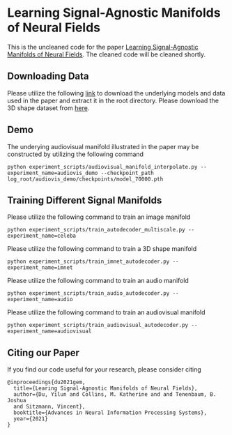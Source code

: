 # Learning Signal-Agnostic Manifolds of Neural Fields

This is the uncleaned code for the paper [Learning Signal-Agnostic Manifolds of Neural Fields](https://arxiv.org/abs/2111.06387). The
cleaned code will be cleaned shortly.


## Downloading Data

Please utilize the following [link](https://www.dropbox.com/s/601riehyvyw8uz2/data.tar.gz?dl=0) to download the underlying models and data used in the paper and extract it in the root directory. Please download
the 3D shape dataset from [here](https://github.com/czq142857/IM-NET).


## Demo

The underying audiovisual manifold illustrated in the paper may be constructed by utilizing the following command

```
python experiment_scripts/audiovisual_manifold_interpolate.py --experiment_name=audiovis_demo --checkpoint_path log_root/audiovis_demo/checkpoints/model_70000.pth
```

## Training Different Signal Manifolds

Please utilize the following command to train an image manifold

```
python experiment_scripts/train_autodecoder_multiscale.py --experiment_name=celeba 
```

Please utilize the following command to train a 3D shape manifold

```
python experiment_scripts/train_imnet_autodecoder.py --experiment_name=imnet 
```

Please utilize the following command to train an audio manifold

```
python experiment_scripts/train_audio_autodecoder.py --experiment_name=audio 
```

Please utilize the following command to train an audiovisual manifold

```
python experiment_scripts/train_audiovisual_autodecoder.py --experiment_name=audiovisual
```


## Citing our Paper

If you find our code useful for your research, please consider citing 

``` 
@inproceedings{du2021gem,
  title={Learing Signal-Agnostic Manifolds of Neural Fields},
  author={Du, Yilun and Collins, M. Katherine and and Tenenbaum, B. Joshua
  and Sitzmann, Vincent},
  booktitle={Advances in Neural Information Processing Systems},
  year={2021}
}
```
